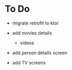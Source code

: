 # To Do

- migrate retrofit to ktor

- add movies details
  - videos
- add person details screen
- add TV screens
